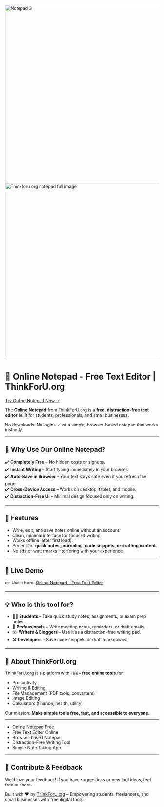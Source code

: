 <img width="717" height="583" alt="Notepad 3" src="https://github.com/user-attachments/assets/639b53f0-3f58-4098-9b41-92dcb11cc768" />


<img width="716" height="576" alt="Thinkforu org notepad full image " src="https://github.com/user-attachments/assets/23e4b12d-85c1-43c5-81e0-c57979c1344d" />


# 📝 Online Notepad - Free Text Editor | ThinkForU.org  

[Try Online Notepad Now ➝](https://www.thinkforu.org/p/online-notepad-free-text-editor.html)  

The **Online Notepad** from [ThinkForU.org](https://www.thinkforu.org) is a **free, distraction-free text editor** built for students, professionals, and small businesses.  

No downloads. No logins. Just a simple, browser-based notepad that works instantly.  

---

## 🚀 Why Use Our Online Notepad?  

✔️ **Completely Free** – No hidden costs or signups.  
✔️ **Instant Writing** – Start typing immediately in your browser.  
✔️ **Auto-Save in Browser** – Your text stays safe even if you refresh the page.  
✔️ **Cross-Device Access** – Works on desktop, tablet, and mobile.  
✔️ **Distraction-Free UI** – Minimal design focused only on writing.  

---

## 🌟 Features  

- Write, edit, and save notes online without an account.  
- Clean, minimal interface for focused writing.  
- Works offline (after first load).  
- Perfect for **quick notes, journaling, code snippets, or drafting content**.  
- No ads or watermarks interfering with your experience.  

---

## 🔗 Live Demo  

👉 Use it here: [Online Notepad - Free Text Editor](https://www.thinkforu.org/p/online-notepad-free-text-editor.html)  

---

## 💡 Who is this tool for?  

- 🧑‍🎓 **Students** – Take quick study notes, assignments, or exam prep notes.  
- 💼 **Professionals** – Write meeting notes, reminders, or draft emails.  
- ✍️ **Writers & Bloggers** – Use it as a distraction-free writing pad.  
- 🛠️ **Developers** – Save code snippets or draft markdowns.  

---

## 📌 About ThinkForU.org  

[ThinkForU.org](https://www.thinkforu.org) is a platform with **100+ free online tools** for:  

- Productivity  
- Writing & Editing  
- File Management (PDF tools, converters)  
- Image Editing  
- Calculators (finance, health, utility)  

Our mission: **Make simple tools free, fast, and accessible to everyone.**  

---



- Online Notepad Free  
- Free Text Editor Online  
- Browser-based Notepad  
- Distraction-Free Writing Tool  
- Simple Note Taking App  

---

## 🙌 Contribute & Feedback  

We’d love your feedback! If you have suggestions or new tool ideas, feel free to share.  

Built with ❤️ by [ThinkForU.org](https://www.thinkforu.org) – Empowering students, freelancers, and small businesses with free digital tools.  
